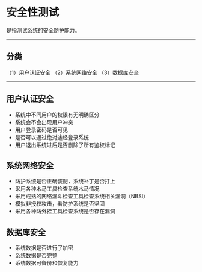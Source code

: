 # 安全性测试
是指测试系统的安全防护能力。

----

## 分类
（1）用户认证安全   （2）系统网络安全     （3）数据库安全

----

## 用户认证安全
+ 系统中不同用户的权限有无明确区分
+ 系统会不会出现用户冲突
+ 用户登录密码是否可见
+ 是否可以通过绝对途经登录系统
+ 用户退出系统过后是否删除了所有鉴权标记
## 系统网络安全
+ 防护系统是否正确装配，系统补丁是否打上
+ 采用各种木马工具检查系统木马情况
+ 采用成熟的网络漏斗检查工具检查系统相关漏洞（NBSI）
+ 模拟非授权攻击，看防护系统是否坚固
+ 采用各种防外挂工具检查系统是否存在漏洞
## 数据库安全
+ 系统数据是否进行了加密
+ 系统数据是否完整
+ 系统数据可备份和恢复能力


